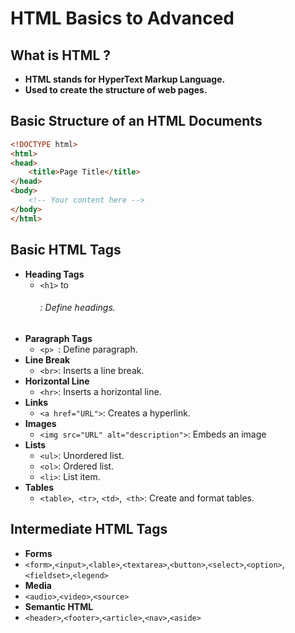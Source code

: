 # HTML Basics to Advanced

## What is HTML ?

- **HTML stands for HyperText Markup Language.**
- **Used to create the structure of web pages.**

## Basic Structure of an HTML Documents

```html
<!DOCTYPE html>
<html>
<head>
    <title>Page Title</title>
</head>
<body>
    <!-- Your content here -->
</body>
</html>
```
## Basic HTML Tags
- **Heading Tags**
  - ```<h1>``` to <h6>: Define headings.
- **Paragraph Tags**
  - ```<p> ```: Define paragraph.
- **Line Break**
  - ```<br>```: Inserts a line break.
- **Horizontal Line**
  - ```<hr>```: Inserts a horizontal line.
- **Links**
  - ```<a href="URL">```: Creates a hyperlink.
- **Images**
  - ```<img src="URL" alt="description">```: Embeds an image
- **Lists**
  - ```<ul>```: Unordered list.
  - ```<ol>```: Ordered list.
  - ```<li>```: List item.
- **Tables**
  - ```<table>```,``` <tr>```, ```<td>```,``` <th>```: Create and format tables.

## Intermediate HTML Tags
- **Forms**
 - ```<form>```,```<input>```,```<lable>```,```<textarea>```,```<button>```,```<select>```,```<option>```,```<fieldset>```,```<legend>```
- **Media**
 - ```<audio>```,```<video>```,```<source>```
- **Semantic HTML**
 - ```<header>```,```<footer>```,```<article>```,```<nav>```,```<aside>```
